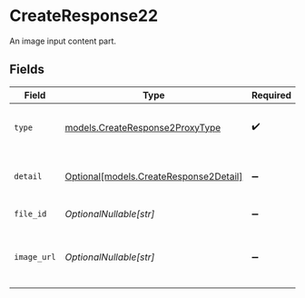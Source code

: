 # CreateResponse22

An image input content part.


## Fields

| Field                                                                        | Type                                                                         | Required                                                                     | Description                                                                  |
| ---------------------------------------------------------------------------- | ---------------------------------------------------------------------------- | ---------------------------------------------------------------------------- | ---------------------------------------------------------------------------- |
| `type`                                                                       | [models.CreateResponse2ProxyType](../models/createresponse2proxytype.md)     | :heavy_check_mark:                                                           | The type of input content part                                               |
| `detail`                                                                     | [Optional[models.CreateResponse2Detail]](../models/createresponse2detail.md) | :heavy_minus_sign:                                                           | Level of detail for image analysis                                           |
| `file_id`                                                                    | *OptionalNullable[str]*                                                      | :heavy_minus_sign:                                                           | File ID for the image                                                        |
| `image_url`                                                                  | *OptionalNullable[str]*                                                      | :heavy_minus_sign:                                                           | URL of the image (can be http URL or data URL)                               |